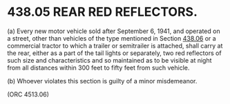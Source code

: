 438.05 REAR RED REFLECTORS.
===========================

​(a) Every new motor vehicle sold after September 6, 1941, and operated
on a street, other than vehicles of the type mentioned in Section
[438.06](23d8fa9d.html) or a commercial tractor to which a trailer or
semitrailer is attached, shall carry at the rear, either as a part of
the tail lights or separately, two red reflectors of such size and
characteristics and so maintained as to be visible at night from all
distances within 300 feet to fifty feet from such vehicle.

​(b) Whoever violates this section is guilty of a minor misdemeanor.

(ORC 4513.06)
